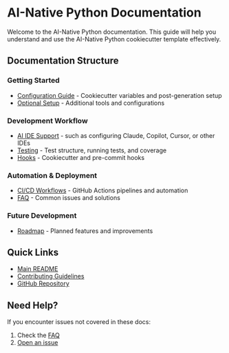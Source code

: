 # AI-Native Python Documentation

Welcome to the AI-Native Python documentation. This guide will help you understand and use the AI-Native Python cookiecutter template effectively.

## Documentation Structure

### Getting Started
- [Configuration Guide](configuration.md) - Cookiecutter variables and post-generation setup
- [Optional Setup](optional-setup.md) - Additional tools and configurations

### Development Workflow
- [AI IDE Support](ai-ide-support.md) - such as configuring Claude, Copilot, Cursor, or other IDEs
- [Testing](testing.md) - Test structure, running tests, and coverage
- [Hooks](hooks.md) - Cookiecutter and pre-commit hooks

### Automation & Deployment
- [CI/CD Workflows](ci-cd.md) - GitHub Actions pipelines and automation
- [FAQ](faq.md) - Common issues and solutions

### Future Development
- [Roadmap](roadmap.md) - Planned features and improvements

## Quick Links

- [Main README](../README.md)
- [Contributing Guidelines](../CONTRIBUTING.md)
- [GitHub Repository](https://github.com/zenable-io/ai-native-python)

## Need Help?

If you encounter issues not covered in these docs:
1. Check the [FAQ](faq.md)
2. [Open an issue](https://github.com/zenable-io/ai-native-python/issues/new)
